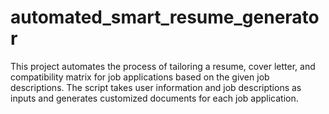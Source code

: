 # automated_smart_resume_generator
This project automates the process of tailoring a resume, cover letter, and compatibility matrix for job applications based on the given job descriptions. The script takes user information and job descriptions as inputs and generates customized documents for each job application.
